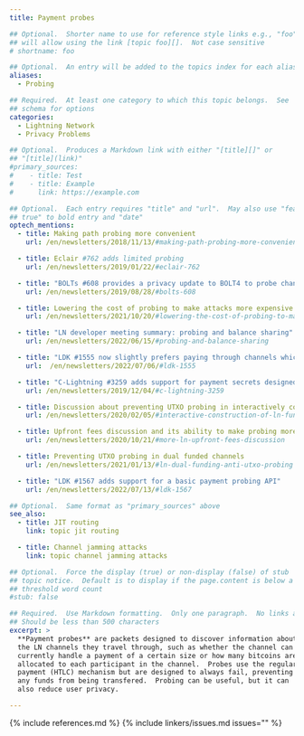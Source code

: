 ```yaml
---
title: Payment probes

## Optional.  Shorter name to use for reference style links e.g., "foo"
## will allow using the link [topic foo][].  Not case sensitive
# shortname: foo

## Optional.  An entry will be added to the topics index for each alias
aliases:
  - Probing

## Required.  At least one category to which this topic belongs.  See
## schema for options
categories:
  - Lightning Network
  - Privacy Problems

## Optional.  Produces a Markdown link with either "[title][]" or
## "[title](link)"
#primary_sources:
#    - title: Test
#    - title: Example
#      link: https://example.com

## Optional.  Each entry requires "title" and "url".  May also use "feature:
## true" to bold entry and "date"
optech_mentions:
  - title: Making path probing more convenient
    url: /en/newsletters/2018/11/13/#making-path-probing-more-convenient

  - title: Eclair #762 adds limited probing
    url: /en/newsletters/2019/01/22/#eclair-762

  - title: "BOLTs #608 provides a privacy update to BOLT4 to probe channels for the ultimate recipient"
    url: /en/newsletters/2019/08/28/#bolts-608

  - title: Lowering the cost of probing to make attacks more expensive
    url: /en/newsletters/2021/10/20/#lowering-the-cost-of-probing-to-make-attacks-more-expensive

  - title: "LN developer meeting summary: probing and balance sharing"
    url: /en/newsletters/2022/06/15/#probing-and-balance-sharing

  - title: "LDK #1555 now slightly prefers paying through channels which make balance probing harder"
    url:  /en/newsletters/2022/07/06/#ldk-1555

  - title: "C-Lightning #3259 adds support for payment secrets designed to resist recipient probing"
    url: /en/newsletters/2019/12/04/#c-lightning-3259

  - title: Discussion about preventing UTXO probing in interactively constructed LN funding transactions
    url: /en/newsletters/2020/02/05/#interactive-construction-of-ln-funding-transactions

  - title: Upfront fees discussion and its ability to make probing more expensive
    url: /en/newsletters/2020/10/21/#more-ln-upfront-fees-discussion

  - title: Preventing UTXO probing in dual funded channels
    url: /en/newsletters/2021/01/13/#ln-dual-funding-anti-utxo-probing

  - title: "LDK #1567 adds support for a basic payment probing API"
    url: /en/newsletters/2022/07/13/#ldk-1567

## Optional.  Same format as "primary_sources" above
see_also:
  - title: JIT routing
    link: topic jit routing

  - title: Channel jamming attacks
    link: topic channel jamming attacks

## Optional.  Force the display (true) or non-display (false) of stub
## topic notice.  Default is to display if the page.content is below a
## threshold word count
#stub: false

## Required.  Use Markdown formatting.  Only one paragraph.  No links allowed.
## Should be less than 500 characters
excerpt: >
  **Payment probes** are packets designed to discover information about
  the LN channels they travel through, such as whether the channel can
  currently handle a payment of a certain size or how many bitcoins are
  allocated to each participant in the channel.  Probes use the regular
  payment (HTLC) mechanism but are designed to always fail, preventing
  any funds from being transfered.  Probing can be useful, but it can
  also reduce user privacy.

---
```


{% include references.md %}
{% include linkers/issues.md issues="" %}
